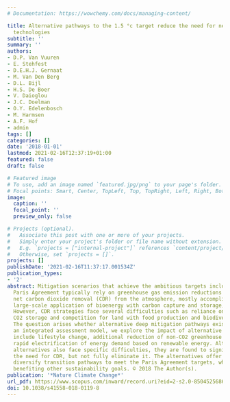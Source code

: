 ```yaml
---
# Documentation: https://wowchemy.com/docs/managing-content/

title: Alternative pathways to the 1.5 °c target reduce the need for negative emission
  technologies
subtitle: ''
summary: ''
authors:
- D.P. Van Vuuren
- E. Stehfest
- D.E.H.J. Gernaat
- M. Van Den Berg
- D.L. Bijl
- H.S. De Boer
- V. Daioglou
- J.C. Doelman
- O.Y. Edelenbosch
- M. Harmsen
- A.F. Hof
- admin
tags: []
categories: []
date: '2018-01-01'
lastmod: 2021-02-16T12:37:19+01:00
featured: false
draft: false

# Featured image
# To use, add an image named `featured.jpg/png` to your page's folder.
# Focal points: Smart, Center, TopLeft, Top, TopRight, Left, Right, BottomLeft, Bottom, BottomRight.
image:
  caption: ''
  focal_point: ''
  preview_only: false

# Projects (optional).
#   Associate this post with one or more of your projects.
#   Simply enter your project's folder or file name without extension.
#   E.g. `projects = ["internal-project"]` references `content/project/deep-learning/index.md`.
#   Otherwise, set `projects = []`.
projects: []
publishDate: '2021-02-16T11:37:17.001534Z'
publication_types:
- '2'
abstract: Mitigation scenarios that achieve the ambitious targets included in the
  Paris Agreement typically rely on greenhouse gas emission reductions combined with
  net carbon dioxide removal (CDR) from the atmosphere, mostly accomplished through
  large-scale application of bioenergy with carbon capture and storage, and afforestation.
  However, CDR strategies face several difficulties such as reliance on underground
  CO2 storage and competition for land with food production and biodiversity protection.
  The question arises whether alternative deep mitigation pathways exist. Here, using
  an integrated assessment model, we explore the impact of alternative pathways that
  include lifestyle change, additional reduction of non-CO2 greenhouse gases and more
  rapid electrification of energy demand based on renewable energy. Although these
  alternatives also face specific difficulties, they are found to significantly reduce
  the need for CDR, but not fully eliminate it. The alternatives offer a means to
  diversify transition pathways to meet the Paris Agreement targets, while simultaneously
  benefiting other sustainability goals. © 2018 The Author(s).
publication: '*Nature Climate Change*'
url_pdf: https://www.scopus.com/inward/record.uri?eid=2-s2.0-85045256865&doi=10.1038%2fs41558-018-0119-8&partnerID=40&md5=dbce8db69f8d6b8c34cd5f62226eedca
doi: 10.1038/s41558-018-0119-8
---
```

